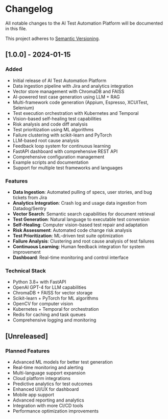 # Changelog

All notable changes to the AI Test Automation Platform will be documented in this file.

This project adheres to [Semantic Versioning](https://semver.org/spec/v2.0.0.html).

## [1.0.0] - 2024-01-15

### Added
- Initial release of AI Test Automation Platform
- Data ingestion pipeline with Jira and analytics integration
- Vector store management with ChromaDB and FAISS
- AI-powered test case generation using LLM + RAG
- Multi-framework code generation (Appium, Espresso, XCUITest, Selenium)
- Test execution orchestration with Kubernetes and Temporal
- Vision-based self-healing test capabilities
- Risk analysis and code diff analysis
- Test prioritization using ML algorithms
- Failure clustering with scikit-learn and PyTorch
- LLM-based root cause analysis
- Feedback loop system for continuous learning
- FastAPI dashboard with comprehensive REST API
- Comprehensive configuration management
- Example scripts and documentation
- Support for multiple test frameworks and languages

### Features
- **Data Ingestion**: Automated pulling of specs, user stories, and bug tickets from Jira
- **Analytics Integration**: Crash log and usage data ingestion from Datadog/Sentry
- **Vector Search**: Semantic search capabilities for document retrieval
- **Test Generation**: Natural language to executable test conversion
- **Self-Healing**: Computer vision-based test repair and adaptation
- **Risk Assessment**: Automated code change risk analysis
- **Test Prioritization**: ML-driven test suite optimization
- **Failure Analysis**: Clustering and root cause analysis of test failures
- **Continuous Learning**: Human feedback integration for system improvement
- **Dashboard**: Real-time monitoring and control interface

### Technical Stack
- Python 3.8+ with FastAPI
- OpenAI GPT-4 for LLM capabilities
- ChromaDB + FAISS for vector storage
- Scikit-learn + PyTorch for ML algorithms
- OpenCV for computer vision
- Kubernetes + Temporal for orchestration
- Redis for caching and task queues
- Comprehensive logging and monitoring

## [Unreleased]

### Planned Features
- Advanced ML models for better test generation
- Real-time monitoring and alerting
- Multi-language support expansion
- Cloud platform integrations
- Predictive analytics for test outcomes
- Enhanced UI/UX for dashboard
- Mobile app support
- Advanced reporting and analytics
- Integration with more CI/CD tools
- Performance optimization improvements
